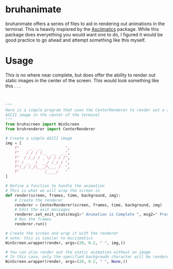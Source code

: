 # bruhanimate
bruhanimate offers a series of files to aid in rendering out animations in the terminal. This is heavily inspisred by the <a href="https://github.com/peterbrittain/asciimatics">Asciimatics</a> package. While this package does everyething you would want one to do, I figured it would be good practice to go ahead and attempt something like this myself.

# Usage
This is no where near complete, but does offer the ability to render out static images in the center of the screen. This would look something like this . . . <br/><br/>
```py

"""
Here is a simple program that uses the CenterRenderer to render out a static
ASCII image in the center of the terminal
"""
from bruhscreen import WinScreen
from bruhrenderer import CenterRenderer

# Create a simple ASCII image
img = [
    f"    __  __          ",
    f"   / / / /__  __  __",
    f"  / /_/ / _ \/ / / /",
    f" / __  /  __/ /_/ / ",
    f"/_/ /_/\___/\__, /  ",
    f"           /____/   "
]

# Define a function to handle the animation
# This is what we will wrap the screen in
def render(screen, frames, time, background, img):
    # Create the renderer
    renderer = CenterRenderer(screen, frames, time, background, img)
    # Edit the exit messages
    renderer.set_exit_stats(msg1=" Animation is Complete ", msg2=" Press [Enter] to Exit ", wipe=False)
    # Run the frames
    renderer.run()

# Create the screen and wrap it with the renderer
# note: this is similar to Asciimatics
WinScreen.wrapper(render, args=(20, 0.2, " ", img,))

# You can also render out the static animation without an image
# In this case, only the specified backgroudn character will be rendered
WinScreen.wrapper(render, args=(20, 0.2, " ", None,))

```
